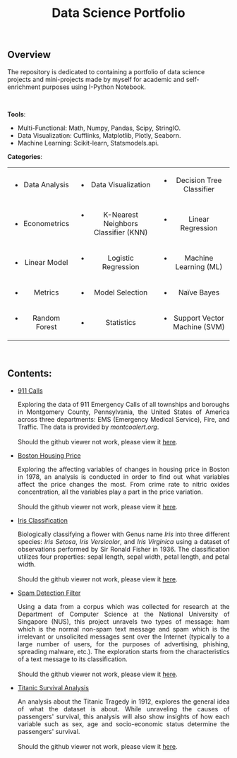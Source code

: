 <div style='text-align: center'>
    <h1>
        <b>Data Science Portfolio</b>
    </h1>
</div>
<br>

## Overview

The repository is dedicated to containing a portfolio of data science projects and mini-projects made by myself for academic and self-enrichment purposes using I-Python Notebook. 

<br>

**Tools**: 

- Multi-Functional: Math, Numpy, Pandas,  Scipy, StringIO.
- Data Visualization: Cufflinks, Matplotlib, Plotly, Seaborn.
- Machine Learning: Scikit-learn, Statsmodels.api.

**Categories**: 

<table cellpadding="0" cellspacing="0" border="0" frame=void rules=none style:'text-align: center' style="border: 0px solid transparent;">
    <link rel="stylesheet" type="text/css" media="all" href="stylesheet.css"></link>
    <tr>
        <td style='text-align: center'><ul><li>Data Analysis</li>
            </ul></td>
        <td style='text-align: center'><ul>
            <li>Data Visualization</li>
            </ul></td>
        <td style='text-align: center'><ul>
            <li>Decision Tree Classifier</li></ul></td>
    </tr>
    <tr>
        <td style='text-align: center'><ul>
            <li>Econometrics</li></ul></td> 
        <td style='text-align: center'><ul>
            <li>K-Nearest Neighbors Classifier (KNN)</li></ul></td> 
        <td style='text-align: center'><ul>
            <li>Linear Regression</li></ul></td> 
    </tr>
    <tr>
        <td style='text-align: center'><ul>
            <li>Linear Model</li></ul></td>
        <td style='text-align: center'><ul>
            <li>Logistic Regression</li></ul></td>
        <td style='text-align: center'><ul>
            <li>Machine Learning (ML)</li></ul></td>
    </tr>
    <tr>
        <td style='text-align: center'><ul>
            <li>Metrics</li></ul></td>
        <td style='text-align: center'><ul>
            <li>Model Selection</li></ul></td>
        <td style='text-align: center'><ul>
            <li>Naïve Bayes</li></ul></td>
    </tr>
    <tr>
        <td style='text-align: center'><ul>
            <li>Random Forest</li></ul></td>
        <td style='text-align: center'><ul>
            <li>Statistics</li></ul></td>
        <td style='text-align: center'><ul>
            <li>Support Vector Machine (SVM)</li></ul></td>
    </tr>
     </table>


<br>

## Contents:


- <a href='https://github.com/fawiyogo001/Data-Science-Portfolio-Python/tree/master/911%20Calls'>911 Calls</a>

  <div style="text-align: justify">
      Exploring the data of 911 Emergency Calls of all townships and boroughs in Montgomery County, Pennsylvania, the United States of America across three departments: EMS (Emergency Medical Service), Fire, and Traffic. The data is provided by <i>montcoalert.org</i>.
      <br>
      <br>
  Should the github viewer not work, please view it <a href='https://nbviewer.jupyter.org/github/fawiyogo001/Data-Science-Portfolio-Python/blob/master/911%20Calls/911%20Calls.ipynb'>here</a>.
  </div>

- <a href = "https://github.com/fawiyogo001/Data-Science-Portfolio-Python/tree/master/Boston%20Housing%20Price">Boston Housing Price</a>

  <div style="text-align: justify">
      Exploring the affecting variables of changes in housing price in Boston in 1978, an analysis is conducted in order to find out what variables affect the price changes the most. From crime rate to nitric oxides concentration, all the variables play a part in the price variation. 
      <br>
      <br>
  Should the github viewer not work, please view it <a href='https://nbviewer.jupyter.org/github/fawiyogo001/Data-Science-Portfolio-Python/blob/master/Boston%20Housing%20Price/Boston%20Housing%20Price.ipynb'>here</a>.
  </div>

- <a href = "https://github.com/fawiyogo001/Data-Science-Portfolio-Python/tree/master/Iris%20Classification">Iris Classification</a>

  <div style="text-align: justify">Biologically classifying a flower with Genus name <i>Iris</i> into three different species: <i>Iris Setosa</i>, <i>Iris Versicolor</i>, and <i>Iris Virginica</i> using a dataset of observations performed by Sir Ronald Fisher in 1936. The classification utilizes four properties: sepal length, sepal width, petal length, and petal width.
      <br>
      <br>
  Should the github viewer not work, please view it <a href='https://nbviewer.jupyter.org/github/fawiyogo001/Data-Science-Portfolio-Python/blob/master/Iris%20Classification/Iris%20Classification.ipynb'>here</a>.
  </div>

- <a href='https://github.com/fawiyogo001/Data-Science-Portfolio-Python/tree/master/Spam%20Detection%20Filter'>Spam Detection Filter</a>

  <div style="text-align: justify">Using a data from a corpus which was collected for research at the Department of Computer Science at the National University of Singapore (NUS), this project unravels two types of message: ham which is the normal non-spam text message and spam which is the irrelevant or unsolicited messages sent over the Internet (typically to a large number of users, for the purposes of advertising, phishing, spreading malware, etc.). The exploration starts from the characteristics of a text message to its classification.
      <br>
      <br>
  Should the github viewer not work, please view it <a href='https://nbviewer.jupyter.org/github/fawiyogo001/Data-Science-Portfolio-Python/blob/master/Spam%20Detection%20Filter/Spam%20Detection%20Filter.ipynb'>here</a>.
  </div>
  
- <a href = "https://github.com/fawiyogo001/Data-Science-Portfolio-Python/tree/master/Titanic%20Survival%20Analysis">Titanic Survival Analysis</a>

  <div style="text-align: justify"> 
      An analysis about the Titanic Tragedy in 1912, explores the general idea of what the dataset is about. While unraveling the causes of passengers' survival, this analysis will also show insights of how each variable such as sex, age and socio-economic status determine the passengers' survival. 
      <br>
      <br>
      Should the github viewer not work, please view it <a href='https://nbviewer.jupyter.org/github/fawiyogo001/Data-Science-Portfolio-Python/blob/master/Titanic%20Survival%20Analysis/Titanic%20Survival%20Analysis.ipynb'>here</a>.
  </div>

<br>

